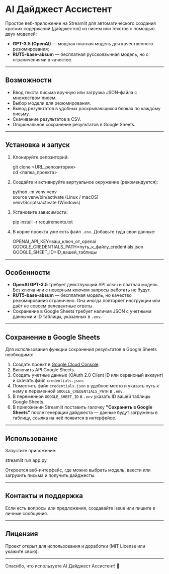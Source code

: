 # AI Дайджест Ассистент

Простое веб-приложение на Streamlit для автоматического создания кратких содержаний (дайджестов) из писем или текстов с помощью двух моделей:

- **GPT-3.5 (OpenAI)** — мощная платная модель для качественного резюмирования;
- **RUT5-base-absum** — бесплатная русскоязычная модель, но с ограничениями в качестве.

---

## Возможности

- Ввод текста письма вручную или загрузка JSON-файла с множеством писем.
- Выбор модели для резюмирования.
- Вывод результатов в удобных раскрывающихся блоках по каждому письму.
- Скачивание результатов в CSV.
- Опциональное сохранение результатов в Google Sheets.

---

## Установка и запуск

1. Клонируйте репозиторий:
   
   git clone <URL_репозитория>  
   cd <папка_проекта>

2. Создайте и активируйте виртуальное окружение (рекомендуется):

   python -m venv venv  
   source venv/bin/activate  (Linux / macOS)  
   venv\Scripts\activate     (Windows)

3. Установите зависимости:

   pip install -r requirements.txt

4. В корне проекта уже есть файл `.env`. Добавьте туда свои данные:

   OPENAI_API_KEY=ваш_ключ_от_openai  
   GOOGLE_CREDENTIALS_PATH=путь_к_файлу_credentials.json  
   GOOGLE_SHEET_ID=ID_вашей_таблицы

---

## Особенности

- **OpenAI GPT-3.5** требует действующий API ключ и платная модель. Без ключа или с неверным ключом запросы работать не будут.  
- **RUT5-base-absum** — бесплатная модель, но качество резюмирования ограничено. Она иногда повторяет инструкции или даёт не совсем релевантные ответы.  
- Сохранение в Google Sheets требует наличия JSON с учетными данными и ID таблицы, указанных в `.env`.

---

## Сохранение в Google Sheets

Для использования функции сохранения результатов в Google Sheets необходимо:

1. Создать проект в [Google Cloud Console](https://console.cloud.google.com/).  
2. Включить API Google Sheets.  
3. Создать учетные данные (OAuth 2.0 Client ID или сервисный аккаунт) и скачать файл `credentials.json`.  
4. Поместить файл `credentials.json` в удобное место и указать путь к нему в переменной `GOOGLE_CREDENTIALS_PATH` в `.env`.  
5. В переменной `GOOGLE_SHEET_ID` в `.env` указать ID вашей таблицы Google Sheets.  
6. В приложении Streamlit поставить галочку **"Сохранить в Google Sheets"** после генерации дайджеста — данные будут загружены в таблицу, ссылка на неё появится в интерфейсе.

---

## Использование

Запустите приложение:

streamlit run app.py

Откроется веб-интерфейс, где можно выбрать модель, ввести или загрузить письма и получить дайджесты.

---

## Контакты и поддержка

Если есть вопросы или предложения, создавайте issue или пишите в личные сообщения.

---

## Лицензия

Проект открыт для использования и доработки (MIT License или укажите свою).

---

Спасибо, что используете AI Дайджест Ассистент! 🎉

